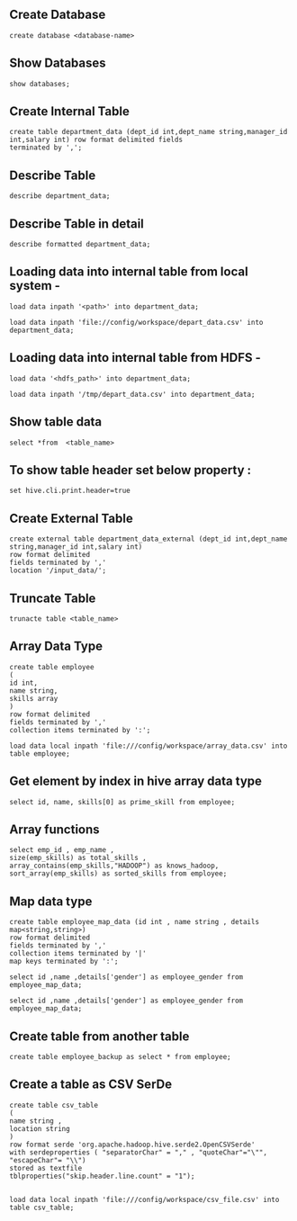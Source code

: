 ## Create Database 
	create database <database-name>

## Show Databases  
  	show databases;

## Create  Internal Table
	create table department_data (dept_id int,dept_name string,manager_id int,salary int) row format delimited fields   
	terminated by ',';

## Describe Table	
  	describe department_data;

## Describe Table in detail
  	describe formatted department_data;

## Loading data into internal table from local system - 

	load data inpath '<path>' into department_data; 

	load data inpath 'file://config/workspace/depart_data.csv' into department_data;  
	
## Loading data into internal table from HDFS - 

	load data '<hdfs_path>' into department_data; 

	load data inpath '/tmp/depart_data.csv' into department_data;  
	
## Show table data  

  	select *from  <table_name>

## To show table header set below property :

	set hive.cli.print.header=true

## Create External Table

	create external table department_data_external (dept_id int,dept_name string,manager_id int,salary int)
	row format delimited 
	fields terminated by ','
	location '/input_data/';
## Truncate Table
	trunacte table <table_name>
## Array Data Type 

	create table employee
	(
	id int,
	name string,
	skills array
	)
	row format delimited
	fields terminated by ','
	collection items terminated by ':';

	load data local inpath 'file:///config/workspace/array_data.csv' into table employee;

## Get element by index in hive array data type

	select id, name, skills[0] as prime_skill from employee;

## Array functions 

	select emp_id , emp_name ,
	size(emp_skills) as total_skills , 
	array_contains(emp_skills,"HADOOP") as knows_hadoop, 
	sort_array(emp_skills) as sorted_skills from employee;

## Map data type

	create table employee_map_data (id int , name string , details map<string,string>) 
	row format delimited 
	fields terminated by ','
	collection items terminated by '|' 
	map keys terminated by ':';

	select id ,name ,details['gender'] as employee_gender from employee_map_data;

 	select id ,name ,details['gender'] as employee_gender from employee_map_data;
  
## Create table from another table

	create table employee_backup as select * from employee;


## Create a table as CSV SerDe

	create table csv_table 
	(
	name string , 
	location string
	) 
	row format serde 'org.apache.hadoop.hive.serde2.OpenCSVSerde' 
	with serdeproperties ( "separatorChar" = "," , "quoteChar"="\"", "escapeChar"= "\\") 
	stored as textfile 
	tblproperties("skip.header.line.count" = "1");


	load data local inpath 'file:///config/workspace/csv_file.csv' into table csv_table;
